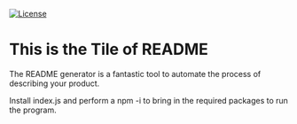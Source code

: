 [![License](https://img.shields.io/badge/License-Apache%202.0-blue.svg)](https://opensource.org/licenses/Apache-2.0)

# This is the Tile of README

The README generator is a fantastic tool to automate the process of describing your product.

Install index.js and perform a npm -i to bring in the required packages to run the program.

